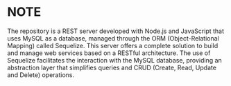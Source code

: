 # NOTE

The repository is a REST server developed with Node.js and JavaScript that uses MySQL as a database, managed through the ORM (Object-Relational Mapping) called Sequelize. This server offers a complete solution to build and manage web services based on a RESTful architecture. The use of Sequelize facilitates the interaction with the MySQL database, providing an abstraction layer that simplifies queries and CRUD (Create, Read, Update and Delete) operations.